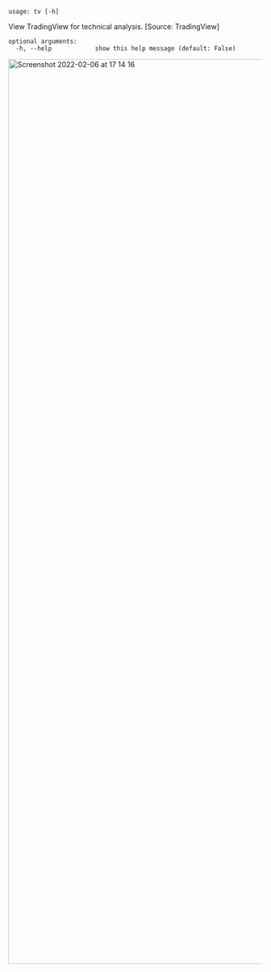 ```
usage: tv [-h]
```

View TradingView for technical analysis. [Source: TradingView]

```
optional arguments:
  -h, --help            show this help message (default: False)
```

<img width="1792" alt="Screenshot 2022-02-06 at 17 14 16" src="https://user-images.githubusercontent.com/25267873/152692456-2bce6945-85db-411e-8371-6af0e6c03906.png"/>
